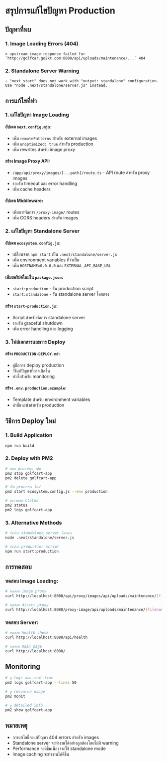 # สรุปการแก้ไขปัญหา Production

## ปัญหาที่พบ

### 1. Image Loading Errors (404)
```
⨯ upstream image response failed for `http://golfcar.go2kt.com:8080/api/uploads/maintenance/...` 404
```

### 2. Standalone Server Warning
```
⚠ "next start" does not work with "output: standalone" configuration. Use "node .next/standalone/server.js" instead.
```

## การแก้ไขที่ทำ

### 1. แก้ไขปัญหา Image Loading

#### อัปเดต `next.config.mjs`:
- เพิ่ม `remotePatterns` สำหรับ external images
- เพิ่ม `unoptimized: true` สำหรับ production
- เพิ่ม rewrites สำหรับ image proxy

#### สร้าง Image Proxy API:
- `/app/api/proxy/images/[...path]/route.ts` - API route สำหรับ proxy images
- รองรับ timeout และ error handling
- เพิ่ม cache headers

#### อัปเดต Middleware:
- เพิ่มการจัดการ `/proxy-image/` routes
- เพิ่ม CORS headers สำหรับ images

### 2. แก้ไขปัญหา Standalone Server

#### อัปเดต `ecosystem.config.js`:
- เปลี่ยนจาก `npm start` เป็น `.next/standalone/server.js`
- เพิ่ม environment variables ที่จำเป็น
- เพิ่ม `HOSTNAME=0.0.0.0` และ `EXTERNAL_API_BASE_URL`

#### เพิ่มสคริปต์ใหม่ใน `package.json`:
- `start:production` - รัน production script
- `start:standalone` - รัน standalone server โดยตรง

#### สร้าง `start-production.js`:
- Script สำหรับจัดการ standalone server
- รองรับ graceful shutdown
- เพิ่ม error handling และ logging

### 3. ไฟล์เอกสารและการ Deploy

#### สร้าง `PRODUCTION-DEPLOY.md`:
- คู่มือการ deploy production
- วิธีแก้ปัญหาที่อาจเกิดขึ้น
- คำสั่งสำหรับ monitoring

#### สร้าง `.env.production.example`:
- Template สำหรับ environment variables
- ค่าที่แนะนำสำหรับ production

## วิธีการ Deploy ใหม่

### 1. Build Application
```bash
npm run build
```

### 2. Deploy with PM2
```bash
# หยุด process เดิม
pm2 stop golfcart-app
pm2 delete golfcart-app

# เริ่ม process ใหม่
pm2 start ecosystem.config.js --env production

# ตรวจสอบ status
pm2 status
pm2 logs golfcart-app
```

### 3. Alternative Methods
```bash
# รันด้วย standalone server โดยตรง
node .next/standalone/server.js

# รันด้วย production script
npm run start:production
```

## การทดสอบ

### ทดสอบ Image Loading:
```bash
# ทดสอบ image proxy
curl http://localhost:8080/api/proxy/images/api/uploads/maintenance/[filename]

# ทดสอบ direct proxy
curl http://localhost:8080/proxy-image/api/uploads/maintenance/[filename]
```

### ทดสอบ Server:
```bash
# ทดสอบ health check
curl http://localhost:8080/api/health

# ทดสอบ main page
curl http://localhost:8080/
```

## Monitoring

```bash
# ดู logs แบบ real-time
pm2 logs golfcart-app --lines 50

# ดู resource usage
pm2 monit

# ดู detailed info
pm2 show golfcart-app
```

## หมายเหตุ

- การแก้ไขนี้จะแก้ปัญหา 404 errors สำหรับ images
- Standalone server จะทำงานได้อย่างถูกต้องโดยไม่มี warning
- Performance จะดีขึ้นเนื่องจากใช้ standalone mode
- Image caching จะทำงานได้ดีขึ้น